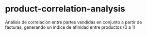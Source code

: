 # product-correlation-analysis
Análisis de correlación entre partes vendidas en conjunto a partir de facturas, generando un índice de afinidad entre productos (0 a 1)
